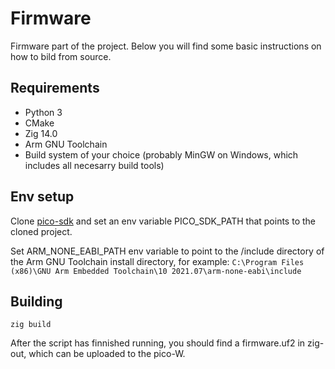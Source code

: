 # Firmware

Firmware part of the project. Below you will find some basic instructions on how to bild from source.

## Requirements
- Python 3
- CMake
- Zig 14.0
- Arm GNU Toolchain
- Build system of your choice (probably MinGW on Windows, which includes all necesarry build tools)

## Env setup

Clone [pico-sdk](https://github.com/raspberrypi/pico-sdk) and set an env variable PICO_SDK_PATH that points to the cloned project.

Set ARM_NONE_EABI_PATH env variable to point to the /include directory of the Arm GNU Toolchain install directory, for example:
`C:\Program Files (x86)\GNU Arm Embedded Toolchain\10 2021.07\arm-none-eabi\include`

## Building
```shell
zig build
```

After the script has finnished running, you should find a firmware.uf2 in zig-out, which can be uploaded to the pico-W.